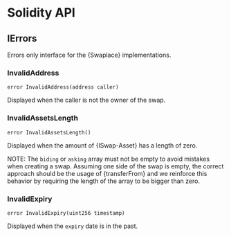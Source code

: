 # Solidity API

## IErrors

Errors only interface for the {Swaplace} implementations.

### InvalidAddress

```solidity
error InvalidAddress(address caller)
```

Displayed when the caller is not the owner of the swap.

### InvalidAssetsLength

```solidity
error InvalidAssetsLength()
```

Displayed when the amount of {ISwap-Asset} has a length of zero.

NOTE: The `biding` or `asking` array must not be empty to avoid mistakes
when creating a swap. Assuming one side of the swap is empty, the
correct approach should be the usage of {transferFrom} and we reinforce
this behavior by requiring the length of the array to be bigger than zero.

### InvalidExpiry

```solidity
error InvalidExpiry(uint256 timestamp)
```

Displayed when the `expiry` date is in the past.
